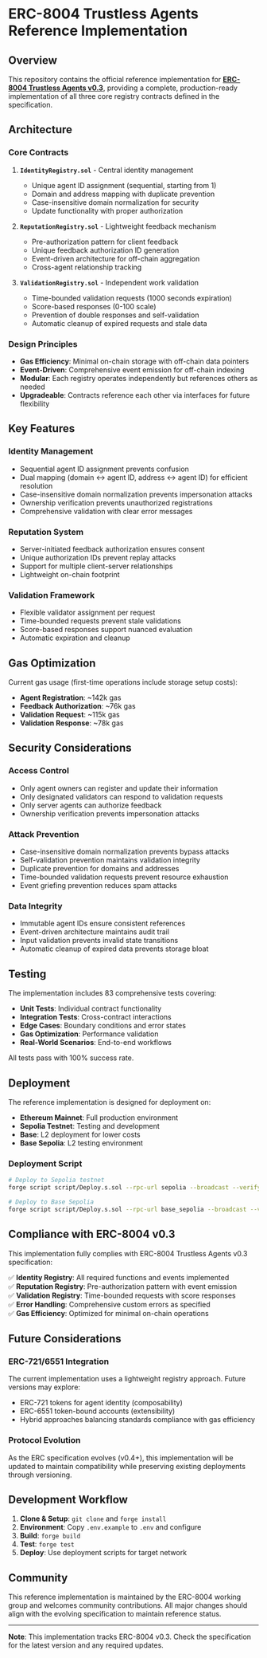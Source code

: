 # ERC-8004 Trustless Agents Reference Implementation

## Overview

This repository contains the official reference implementation for **[ERC-8004 Trustless Agents v0.3](https://eips.ethereum.org/EIPS/eip-8004)**, providing a complete, production-ready implementation of all three core registry contracts defined in the specification.

## Architecture

### Core Contracts

1. **`IdentityRegistry.sol`** - Central identity management
   - Unique agent ID assignment (sequential, starting from 1)
   - Domain and address mapping with duplicate prevention
   - Case-insensitive domain normalization for security
   - Update functionality with proper authorization

2. **`ReputationRegistry.sol`** - Lightweight feedback mechanism
   - Pre-authorization pattern for client feedback
   - Unique feedback authorization ID generation
   - Event-driven architecture for off-chain aggregation
   - Cross-agent relationship tracking

3. **`ValidationRegistry.sol`** - Independent work validation
   - Time-bounded validation requests (1000 seconds expiration)
   - Score-based responses (0-100 scale)
   - Prevention of double responses and self-validation
   - Automatic cleanup of expired requests and stale data

### Design Principles

- **Gas Efficiency**: Minimal on-chain storage with off-chain data pointers
- **Event-Driven**: Comprehensive event emission for off-chain indexing
- **Modular**: Each registry operates independently but references others as needed
- **Upgradeable**: Contracts reference each other via interfaces for future flexibility

## Key Features

### Identity Management
- Sequential agent ID assignment prevents confusion
- Dual mapping (domain ↔ agent ID, address ↔ agent ID) for efficient resolution
- Case-insensitive domain normalization prevents impersonation attacks
- Ownership verification prevents unauthorized registrations
- Comprehensive validation with clear error messages

### Reputation System
- Server-initiated feedback authorization ensures consent
- Unique authorization IDs prevent replay attacks
- Support for multiple client-server relationships
- Lightweight on-chain footprint

### Validation Framework
- Flexible validator assignment per request
- Time-bounded requests prevent stale validations
- Score-based responses support nuanced evaluation
- Automatic expiration and cleanup

## Gas Optimization

Current gas usage (first-time operations include storage setup costs):

- **Agent Registration**: ~142k gas
- **Feedback Authorization**: ~76k gas  
- **Validation Request**: ~115k gas
- **Validation Response**: ~78k gas

## Security Considerations

### Access Control
- Only agent owners can register and update their information
- Only designated validators can respond to validation requests
- Only server agents can authorize feedback
- Ownership verification prevents impersonation attacks

### Attack Prevention
- Case-insensitive domain normalization prevents bypass attacks
- Self-validation prevention maintains validation integrity
- Duplicate prevention for domains and addresses
- Time-bounded validation requests prevent resource exhaustion
- Event griefing prevention reduces spam attacks

### Data Integrity
- Immutable agent IDs ensure consistent references
- Event-driven architecture maintains audit trail
- Input validation prevents invalid state transitions
- Automatic cleanup of expired data prevents storage bloat

## Testing

The implementation includes 83 comprehensive tests covering:

- **Unit Tests**: Individual contract functionality
- **Integration Tests**: Cross-contract interactions
- **Edge Cases**: Boundary conditions and error states
- **Gas Optimization**: Performance validation
- **Real-World Scenarios**: End-to-end workflows

All tests pass with 100% success rate.

## Deployment

The reference implementation is designed for deployment on:

- **Ethereum Mainnet**: Full production environment
- **Sepolia Testnet**: Testing and development
- **Base**: L2 deployment for lower costs
- **Base Sepolia**: L2 testing environment

### Deployment Script

```bash
# Deploy to Sepolia testnet
forge script script/Deploy.s.sol --rpc-url sepolia --broadcast --verify

# Deploy to Base Sepolia
forge script script/Deploy.s.sol --rpc-url base_sepolia --broadcast --verify
```

## Compliance with ERC-8004 v0.3

This implementation fully complies with ERC-8004 Trustless Agents v0.3 specification:

✅ **Identity Registry**: All required functions and events implemented  
✅ **Reputation Registry**: Pre-authorization pattern with event emission  
✅ **Validation Registry**: Time-bounded requests with score responses  
✅ **Error Handling**: Comprehensive custom errors as specified  
✅ **Gas Efficiency**: Optimized for minimal on-chain operations  

## Future Considerations

### ERC-721/6551 Integration
The current implementation uses a lightweight registry approach. Future versions may explore:

- ERC-721 tokens for agent identity (composability)
- ERC-6551 token-bound accounts (extensibility)
- Hybrid approaches balancing standards compliance with gas efficiency

### Protocol Evolution
As the ERC specification evolves (v0.4+), this implementation will be updated to maintain compatibility while preserving existing deployments through versioning.

## Development Workflow

1. **Clone & Setup**: `git clone` and `forge install`
2. **Environment**: Copy `.env.example` to `.env` and configure
3. **Build**: `forge build`
4. **Test**: `forge test`
5. **Deploy**: Use deployment scripts for target network

## Community

This reference implementation is maintained by the ERC-8004 working group and welcomes community contributions. All major changes should align with the evolving specification to maintain reference status.

---

**Note**: This implementation tracks ERC-8004 v0.3. Check the specification for the latest version and any required updates. 
